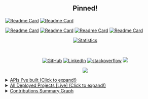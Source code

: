 

<!--
**JaganKaartik/JaganKaartik** is a ✨ _special_ ✨ repository because its `README.md` (this file) appears on your GitHub profile.

Here are some ideas to get you started:

- 🔭 I’m currently working on ...
- 🌱 I’m currently learning ...
- 👯 I’m looking to collaborate on ...
- 🤔 I’m looking for help with ...
- 💬 Ask me about ...
- 📫 How to reach me: ...
- 😄 Pronouns: ...
- ⚡ Fun fact: ...
-->

<h2 align="center" style="justify-center">
Pinned!
</h2>  

[![Readme Card](https://github-readme-stats-lime-kappa.vercel.app/api/pin/?username=jagankaartik&repo=Shrynk.js&theme=react)](https://github.com/JaganKaartik/Shrynk.js)
[![Readme Card](https://github-readme-stats-lime-kappa.vercel.app/api/pin/?username=jagankaartik&repo=ParkingLot-Node.js-API&theme=react)](https://github.com/JaganKaartik/ParkingLot-Node.js-API)

[![Readme Card](https://github-readme-stats-lime-kappa.vercel.app/api/pin/?username=Structry&repo=Semantic-Similarity-Ranking-v.1&theme=react)](https://github.com/Structry/Semantic-Similarity-Ranking-v.1)
[![Readme Card](https://github-readme-stats-lime-kappa.vercel.app/api/pin/?username=jagankaartik&repo=Swizzl-Py&theme=react)](https://github.com/JaganKaartik/Swizzl-Py)
[![Readme Card](https://github-readme-stats-lime-kappa.vercel.app/api/pin/?username=MyCloudle&repo=Quick-Node&theme=react)](https://github.com/MyCloudle/Quick-Node)
[![Readme Card](https://github-readme-stats-lime-kappa.vercel.app/api/pin/?username=jagankaartik&repo=Foodle&theme=react)](https://github.com/JaganKaartik/Foodle)
  
<p align="center">
<a href="https://github.com/JaganKaartik">
<img align="center"  src="https://github-readme-stats-lime-kappa.vercel.app/api?username=JaganKaartik&count_private=true&show_icons=true&theme=react" alt="Statistics"/>
</a>
</p>
<br>

<p align="center">
<a href="https://github.com/JaganKaartik"><img src="https://img.shields.io/github/followers/JaganKaartik.svg?label=GitHub&style=social" alt="GitHub"></a>
<a href="https://www.linkedin.com/in/JaganKaartik"><img src="https://img.shields.io/badge/LinkedIn--_.svg?style=social&logo=linkedin" alt="LinkedIn"></a>
<a href="https://stackoverflow.com/users/12408623/jagan-kaartik"><img src="https://img.shields.io/badge/stackoverflow-FE7A16.svg?style=social&logo=stackoverflow" alt="stackoverflow"></a>
<a href="https://blog.jagankaartik.live">
  <img src="https://img.shields.io/badge/Tech Blog--_.svg?style=social&logo=jekyll">
</p>

<p align="center">
<img src="https://readme-typing-svg.herokuapp.com/?lines=Full+Stack+Web+App+Developer!;Experienced+mainly+in+the+MERN+Stack!;Self+driven+and+passionate!;Interested+in+building+robust+and+scalable+software!;With+a+product/value+centric+approach!&center=true&width=650&height=60&color=00adb5">
</p>

<details><summary>APIs I've built (Click to expand!)</summary>
  
<h2 align="center" style="justify-center">
APIs
</h2>  
<p align = "center">
<img src="https://github-readme-stats-lime-kappa.vercel.app/api/pin/?username=jagankaartik&repo=Good.Diet.Plans-API&theme=react">
    <img src="https://github-readme-stats-lime-kappa.vercel.app/api/pin/?username=jagankaartik&repo=ParkingLot-Node.js-API&theme=react">
<img src="https://github-readme-stats-lime-kappa.vercel.app/api/pin/?username=jagankaartik&repo=Hapi-Foodle-API&theme=react">
</p>

<h2 align="center" style="justify-center">
Other Projects
</h2>  

<p align = "center">
<img src="https://github-readme-stats-lime-kappa.vercel.app/api/pin/?username=jagankaartik&repo=Haskell-Fundamentals&theme=react">
<img src="https://github-readme-stats-lime-kappa.vercel.app/api/pin/?username=jagankaartik&repo=RSS-News-Feeds-Crawler&theme=react">
</p>

</details>

<details>
<summary>All Deployed Projects [Live] (Click to expand!)</summary>
  
| Deployed Projects (Live)               |                                                 |
|----------------------------------------|-------------------------------------------------|
| Shrynk.js (2021)  <ul><li>A URL Shortener SPA built on the MERN stack.</li><li>Features <ul><li>Tiers & Quotas on URLs</li><li>Onboarding</li><li>OAuth</li><li>CRUD & Analytics Dashboards</li></ul></li></ul>                   | [Shrynk.js](https://shrynkjs.jagankaartik.live) |
| Foodle <ul><li>A SPA built on the MERN stack, a CRUD application dealing with Dishes.</li></ul> | [Foodle](https://foodle.jagankaartik.live)       |
| Tech Blog  <ul><li>My Development Blog</li></ul>                            | [Tech Blog](https://blog.jagankaartik.live)     |
| Shrynk-Flask (v.1 - 2019)  <ul><li>Shrynk - A simple implementation of a URL shortener using Flask/Heroku.</li><li> Users can create and manage multiple URLs.</li><li>Admin Panel</li></ul>    | [Shrynk](https://shrynk.herokuapp.com)          |

</details>
  <!--
<code><img height="20" src="https://raw.githubusercontent.com/github/explore/80688e429a7d4ef2fca1e82350fe8e3517d3494d/topics/javascript/javascript.png"></code>
<code><img height="20" src="https://raw.githubusercontent.com/github/explore/80688e429a7d4ef2fca1e82350fe8e3517d3494d/topics/typescript/typescript.png"></code>
<code><img height="20" src="https://raw.githubusercontent.com/github/explore/80688e429a7d4ef2fca1e82350fe8e3517d3494d/topics/react/react.png"></code>
<code><img height="20" src="https://raw.githubusercontent.com/github/explore/5c058a388828bb5fde0bcafd4bc867b5bb3f26f3/topics/graphql/graphql.png"></code>
<code><img height="20" src="https://raw.githubusercontent.com/github/explore/80688e429a7d4ef2fca1e82350fe8e3517d3494d/topics/nodejs/nodejs.png"></code>
 -->
 

<!--
![Jagan's GitHub stats](https://github-readme-stats-lime-kappa.vercel.app/api?username=JaganKaartik&count_private=true) -->

<!--
<p align="center">
<a href="https://github.com/JaganKaartik">
<img align="center" src="https://github-readme-stats-lime-kappa.vercel.app/api?username=JaganKaartik&count_private=true&show_icons=true&title_color=fff&icon_color=79ff97&text_color=9f9f9f&bg_color=131723" alt="Statistics"/>
</a></p><br>
-->

<details>
<summary>Contributions Summary Graph</summary>

![](https://banana-tart-78604.herokuapp.com/graph?username=JaganKaartik&theme=react-dark)
<p align="center">
 <img align="center" src="https://github-readme-streak-stats.herokuapp.com/?user=JaganKaartik&theme=react" >
</p>
</details>
